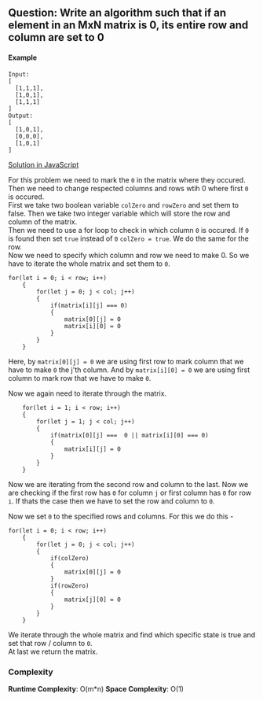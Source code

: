 ## Question: Write an algorithm such that if an element in an MxN matrix is 0, its entire row and column are set to 0

#### Example 
```
Input: 
[
  [1,1,1],
  [1,0,1],
  [1,1,1]
]
Output: 
[
  [1,0,1],
  [0,0,0],
  [1,0,1]
]
```

[Solution in JavaScript](https://link)

For this problem we need to mark the `0` in the matrix where they occured. Then we need to change respected columns and rows wtih 0 where first `0` is occured. <br>
First we take two boolean variable `colZero` and `rowZero` and set them to false. Then we take two integer variable which will store the row and column of the matrix. <br>
Then we need to use a for loop to check in which column `0` is occured. If `0` is found then set `true` instead of `0` `colZero = true`. We do the same for the row. <br>
Now we need to specify which column and row we need to make 0. So we have to iterate the whole matrix and set them to `0`. 

```
for(let i = 0; i < row; i++)
    {
        for(let j = 0; j < col; j++)
        {
            if(matrix[i][j] === 0)
            {
                matrix[0][j] = 0
                matrix[i][0] = 0
            }
        }
    }
```
Here, by `matrix[0][j] = 0` we are using first row to mark column that we have to make `0` the j'th column. And by `matrix[i][0] = 0` we are using first column to mark row that we have to make `0`. <br>

Now we again need to iterate through the matrix.
```
    for(let i = 1; i < row; i++)
    {
        for(let j = 1; j < col; j++)
        {
            if(matrix[0][j] ===  0 || matrix[i][0] === 0)
            {
                matrix[i][j] = 0
            }
        }
    }
```
Now we are iterating from the second row and column to the last. Now we are checking if the first row has `0` for column `j` or first column has `0` for row `i`. If thats the case then we have to set the row and column to `0`. <br>

Now we set `0` to the specified rows and columns. For this we do this - 
```
for(let i = 0; i < row; i++)
    {
        for(let j = 0; j < col; j++)
        {
            if(colZero)
            {
                matrix[0][j] = 0
            }
            if(rowZero)
            {
                matrix[j][0] = 0
            }
        }
    }
```

We iterate through the whole matrix and find which specific state is true and set that row / column to `0`. <br>
At last we return the matrix. 


### Complexity
**Runtime Complexity**: O(m*n)
**Space Complexity**: O(1)